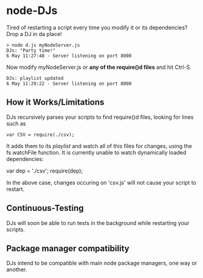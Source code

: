 node-DJs
========

Tired of restarting a script every time you modify it or its dependencies? Drop a DJ in da place!

    > node d.js myNodeServer.js
    DJs: "Party time!"
    6 May 11:27:48 - Server listening on port 8000

Now modify myNodeServer.js or __any of the require()d files__ and hit Ctrl-S.

    DJs: playlist updated
    6 May 11:29:22 - Server listening on port 8000
    
How it Works/Limitations
------------------------

DJs recursively parses your scripts to find require()d files, looking for lines such as

    var CSV = require(./csv);
    
It adds them to its *playlist* and watch all of this files for changes, using the fs.watchFile function.
It is currently unable to watch dynamically loaded dependencies:

   var dep = './csv';
   require(dep);
   
In the above case, changes occuring on 'csv.js' will not cause your script to restart.
    
Continuous-Testing
------------------

DJs will soon be able to run tests in the background while restarting your scripts.

Package manager compatibility
-----------------------------

DJs intend to be compatible with main node package managers, one way or another.